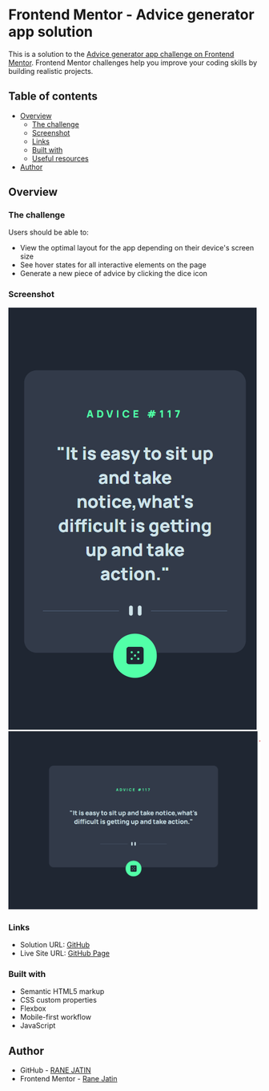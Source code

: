 # Frontend Mentor - Advice generator app solution

This is a solution to the [Advice generator app challenge on Frontend Mentor](https://www.frontendmentor.io/challenges/advice-generator-app-QdUG-13db). Frontend Mentor challenges help you improve your coding skills by building realistic projects.

## Table of contents

- [Overview](#overview)
  - [The challenge](#the-challenge)
  - [Screenshot](#screenshot)
  - [Links](#links)
  - [Built with](#built-with)
  - [Useful resources](#useful-resources)
- [Author](#author)


## Overview

### The challenge

Users should be able to:
- View the optimal layout for the app depending on their device's screen size
- See hover states for all interactive elements on the page
- Generate a new piece of advice by clicking the dice icon

### Screenshot

![Mobile](./screenshots/mobile.png)
![Desktop](./screenshots/desktop.png)



### Links

- Solution URL: [GitHub](https://github.com/Shiba-Tatsuya/advice_generator)
- Live Site URL: [GitHub Page](https://shiba-tatsuya.github.io/advice_generator/)


### Built with

- Semantic HTML5 markup
- CSS custom properties
- Flexbox
- Mobile-first workflow
- JavaScript


## Author

- GitHub - [RANE JATIN](https://github.com/Shiba-Tatsuya)
- Frontend Mentor - [Rane Jatin](https://www.frontendmentor.io/profile/Shiba-Tatsuya)